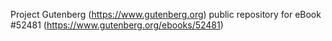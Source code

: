 Project Gutenberg (https://www.gutenberg.org) public repository for
eBook #52481 (https://www.gutenberg.org/ebooks/52481)

